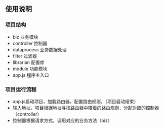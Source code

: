 ## 使用说明
### 项目结构
* biz 业务模块
* controller 控制器
* dataprocess 业务数据处理
* filter 过滤器
* librarian 配置库
* module 功能模块
* app.js 程序主入口

### 项目运行流程
* app.js启动项目，加载路由器，配置路由规则。（项目启动结束）
* 输入地址，项目根据地址寻找路由器中陪着的路由规则，分配对应的控制器（controller）
* 控制器根据请求方式，调用对应的业务方法（biz）
